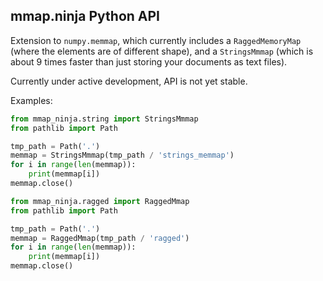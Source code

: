 ## mmap.ninja Python API

Extension to `numpy.memmap`, which currently includes a `RaggedMemoryMap` (where the elements are of different shape),
and a `StringsMmmap`  (which is about 9 times faster than just storing your documents as text files).

Currently under active development, API is not yet stable.

Examples:

```python
from mmap_ninja.string import StringsMmmap
from pathlib import Path

tmp_path = Path('.')
memmap = StringsMmmap(tmp_path / 'strings_memmap')
for i in range(len(memmap)):
    print(memmap[i])
memmap.close()
```

```python
from mmap_ninja.ragged import RaggedMmap
from pathlib import Path

tmp_path = Path('.')
memmap = RaggedMmap(tmp_path / 'ragged')
for i in range(len(memmap)):
    print(memmap[i])
memmap.close()
```